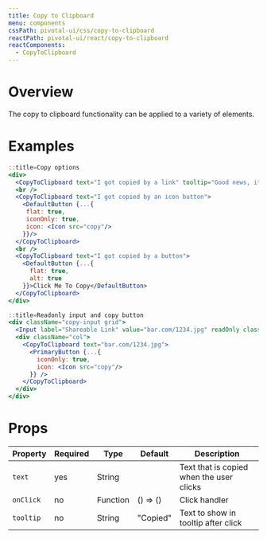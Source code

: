 ```yaml
---
title: Copy to Clipboard
menu: components
cssPath: pivotal-ui/css/copy-to-clipboard
reactPath: pivotal-ui/react/copy-to-clipboard
reactComponents:
  - CopyToClipboard
---
```


# Overview

The copy to clipboard functionality can be applied to a variety of elements.

# Examples

```jsx
::title=Copy options
<div>
  <CopyToClipboard text="I got copied by a link" tooltip="Good news, it's copied!">Click Me To Copy</CopyToClipboard>
  <br />
  <CopyToClipboard text="I got copied by an icon button">
    <DefaultButton {...{
     flat: true,
     iconOnly: true,
     icon: <Icon src="copy"/>
    }}/>
  </CopyToClipboard>
  <br />
  <CopyToClipboard text="I got copied by a button">
    <DefaultButton {...{
      flat: true,
      alt: true
    }}>Click Me To Copy</DefaultButton>
  </CopyToClipboard>
</div>
```

```jsx
::title=Readonly input and copy button
<div className="copy-input grid">
  <Input label="Shareable Link" value="bar.com/1234.jpg" readOnly className="col"/>
  <div className="col">
    <CopyToClipboard text="bar.com/1234.jpg">
      <PrimaryButton {...{
        iconOnly: true,
        icon: <Icon src="copy"/>
      }} />
    </CopyToClipboard>
  </div>
</div>
```

# Props

Property  | Required | Type     | Default  | Description
----------|----------|----------|----------|------------
`text`    | yes      | String   |          | Text that is copied when the user clicks
`onClick` | no       | Function | () => () | Click handler
`tooltip` | no       | String   | "Copied" | Text to show in tooltip after click